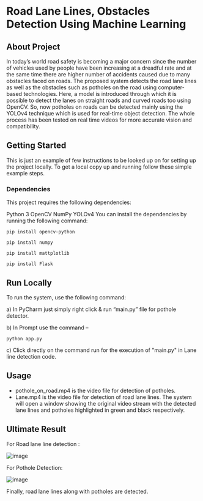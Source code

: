 # Road Lane Lines, Obstacles Detection Using Machine Learning
## About Project
In today’s world road safety is becoming a major concern since the number of vehicles used by people have been increasing at a dreadful rate and at the same time there are higher number of accidents caused due to many obstacles faced on roads. The proposed system detects the road lane lines as well as the obstacles such as potholes on the road using computer-based technologies. Here, a model is introduced through which it is possible to detect the lanes on straight roads and curved roads too using OpenCV. So, now potholes on roads can be detected mainly using the YOLOv4 technique which is used for real-time object detection. The whole process has been tested on real time videos for more accurate vision and compatibility.

## Getting Started
This is just an example of few instructions to be looked up on for setting up the project locally. To get a local copy up and running follow these simple example steps.

### Dependencies
This project requires the following dependencies:

Python 3
OpenCV
NumPy
YOLOv4
You can install the dependencies by running the following command:
 ```For pothole Detector  
pip install opencv-python
```
 ```For pothole Detector  
pip install numpy
```
```For pothole Detector  
pip install mattplotlib
```
```For pothole Detector  
pip install Flask
```
## Run Locally

To run the system, use the following command:

a) In PyCharm just simply right click & run “main.py” file for pothole detector.

b) In Prompt use the command –  
 ```For pothole Detector  
 python app.py 
```
c) Click directly on the command run for the execution of "main.py" in Lane line detection code.

## Usage
- pothole_on_road.mp4 is the video file for detection of potholes.
- Lane.mp4 is the video file for detection of road lane lines.
The system will open a window showing the
original video stream with the detected lane
lines and potholes highlighted in green and black respectively.

## Ultimate Result
For Road lane line detection :

![image](https://user-images.githubusercontent.com/131612193/233868388-5cc68377-5385-4995-8946-bba6c8ba8395.png)

For Pothole Detection:

![image](https://user-images.githubusercontent.com/131612193/233868398-4492544e-f84e-4d3d-973b-6df4235f870f.png)

Finally, road lane lines along with potholes are detected.
